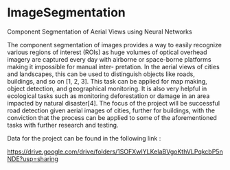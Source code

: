 # ImageSegmentation
Component Segmentation of Aerial Views using Neural Networks

The component segmentation of images provides a way to easily recognize various regions of interest (ROIs) as huge volumes of optical overhead imagery are captured every day with airborne or space-borne platforms making it impossible for manual inter- pretation. In the aerial views of cities and landscapes, this can be used to distinguish objects like roads, buildings, and so on [1, 2, 3]. This task can be applied for map making, object detection, and geographical monitoring. It is also very helpful in ecological tasks such as monitoring deforestation or damage in an area impacted by natural disaster[4]. The focus of the project will be successful road detection given aerial images of cities, further for buildings, with the conviction that the process can be applied to some of the aforementioned tasks with further research and testing.

Data for the project can be found in the following link :

https://drive.google.com/drive/folders/1SOFXwIYLKeIaBVgoKthVLPqkcbP5nNDE?usp=sharing
